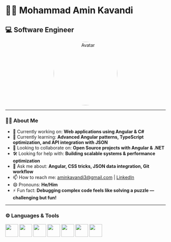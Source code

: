 # 👨‍💻 Mohammad Amin Kavandi  
## 💻 Software Engineer  

<p align="center">
  <img src="images/avatar.jpg" alt="Avatar" width="200" style="border-radius:50%"/>
</p>



---

### 🧑‍💻 About Me  
- 🔭 Currently working on: **Web applications using Angular & C#**  
- 🌱 Currently learning: **Advanced Angular patterns, TypeScript optimization, and API integration with JSON**  
- 🤝 Looking to collaborate on: **Open Source projects with Angular & .NET**  
- 🛠️ Looking for help with: **Building scalable systems & performance optimization**  
- 💬 Ask me about: **Angular, CSS tricks, JSON data integration, Git workflow**  
- 📫 How to reach me: [aminkavandi3@gmail.com](mailto:aminkavandi3@gmail.com) | [LinkedIn](https://www.linkedin.com/in/amin-kavandi-0a5923378/)  
- 😄 Pronouns: **He/Him**  
- ⚡ Fun fact: **Debugging complex code feels like solving a puzzle — challenging but fun!**  

---

### ⚙️ Languages & Tools  
<p>
  <img src="https://cdn.jsdelivr.net/gh/devicons/devicon/icons/csharp/csharp-original.svg" width="40" height="40"/>
  <img src="https://cdn.jsdelivr.net/gh/devicons/devicon/icons/html5/html5-original.svg" width="40" height="40"/>
  <img src="https://cdn.jsdelivr.net/gh/devicons/devicon/icons/css3/css3-original.svg" width="40" height="40"/>
  <img src="https://cdn.jsdelivr.net/gh/devicons/devicon/icons/typescript/typescript-original.svg" width="40" height="40"/>
  <img src="https://cdn.jsdelivr.net/gh/devicons/devicon/icons/angularjs/angularjs-original.svg" width="40" height="40"/>
  <img src="https://cdn.jsdelivr.net/gh/devicons/devicon/icons/git/git-original.svg" width="40" height="40"/>
  <img src="https://cdn.jsdelivr.net/gh/devicons/devicon/icons/json/json-original.svg" width="40" height="40"/>
</p>
